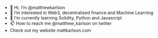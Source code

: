 - 👋 Hi, I’m @matthewkarlson
- 👀 I’m interested in Web3, decentralised finance and Machine Learning
- 🌱 I’m currently learning Solidity, Python and Javascript
- 📫 How to reach me @matthew_karlson on twitter
- Check out my website mattkarlson.com
<!---
matthewkarlson/matthewkarlson is a ✨ special ✨ repository because its `README.md` (this file) appears on your GitHub profile.
You can click the Preview link to take a look at your changes.
--->
